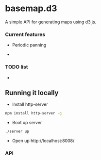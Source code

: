 # basemap.d3

A simple API for generating maps using d3.js.


### Current features

- Periodic panning

-

### TODO list

-

## Running it locally

- Install http-server
```bash
npm install http-server -g
```

- Boot up server
```bash
./server up

```

- Open up http://localhost:8008/ 

### API





